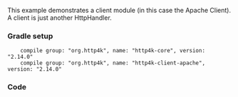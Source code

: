 This example demonstrates a client module (in this case the Apache Client). A client is just another HttpHandler.

### Gradle setup
```
    compile group: "org.http4k", name: "http4k-core", version: "2.14.0"
    compile group: "org.http4k", name: "http4k-client-apache", version: "2.14.0"
```

### Code
<script src="http://gist-it.appspot.com/https://github.com/http4k/http4k/blob/master/src/docs/cookbook/client_as_a_function/example.kt"></script>
